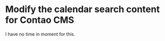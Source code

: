 Modify the calendar search content for Contao CMS
=================================================

I have no time in moment for this. 

